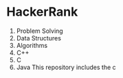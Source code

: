# HackerRank
1. Problem Solving
2. Data Structures
3. Algorithms
4. C++
5. C
6. Java
This repository includes the c